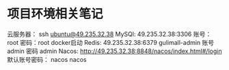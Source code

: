 # 项目环境相关笔记

云服务器： ssh ubuntu@49.235.32.38
MySQl: 49.235.32.38:3306     账号：root    密码：root        docker启动
Redis: 49.235.32.38:6379
gulimall-admin  账号 admin 密码 admin
Nacos: http://49.235.32.38:8848/nacos/index.html#/login      默认账号密码： nacos nacos









